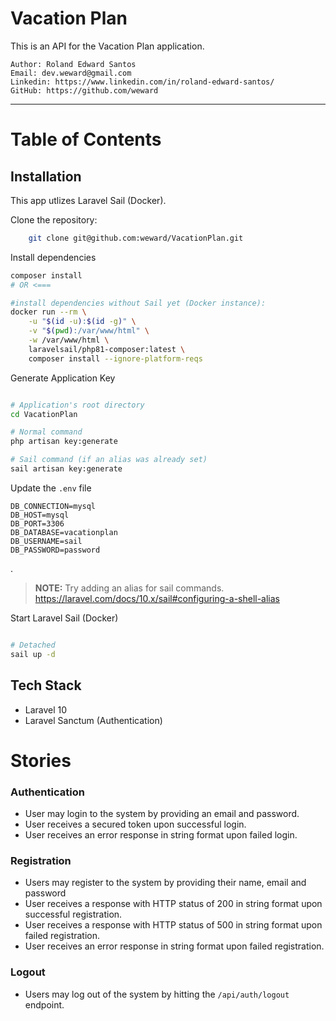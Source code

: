 # Vacation Plan

This is an API for the Vacation Plan application.


```
Author: Roland Edward Santos
Email: dev.weward@gmail.com
Linkedin: https://www.linkedin.com/in/roland-edward-santos/
GitHub: https://github.com/weward 
```


--- 


# Table of Contents


## Installation

This app utlizes Laravel Sail (Docker). 

Clone the repository:

```bash 
    git clone git@github.com:weward/VacationPlan.git

```


Install dependencies 

```bash
composer install
# OR <===

#install dependencies without Sail yet (Docker instance):
docker run --rm \
    -u "$(id -u):$(id -g)" \
    -v "$(pwd):/var/www/html" \
    -w /var/www/html \
    laravelsail/php81-composer:latest \
    composer install --ignore-platform-reqs

```

Generate Application Key 

```bash 

# Application's root directory
cd VacationPlan 

# Normal command
php artisan key:generate

# Sail command (if an alias was already set)
sail artisan key:generate
```


Update the `.env` file

```
DB_CONNECTION=mysql
DB_HOST=mysql
DB_PORT=3306
DB_DATABASE=vacationplan
DB_USERNAME=sail
DB_PASSWORD=password

```


.
> **NOTE:**
> Try adding an alias for sail commands. https://laravel.com/docs/10.x/sail#configuring-a-shell-alias




Start Laravel Sail (Docker)

```bash

# Detached 
sail up -d

``` 


## Tech Stack 

- Laravel 10
- Laravel Sanctum (Authentication)


# Stories

### Authentication

- User may login to the system by providing an email and password.
- User receives a secured token upon successful login.
- User receives an error response in string format upon failed login.

### Registration 
- Users may register to the system by providing their name, email and password
- User receives a response with HTTP status of 200 in string format upon successful registration.
- User receives a response with HTTP status of 500 in string format upon failed registration.
- User receives an error response in string format upon failed registration.

### Logout 
- Users may log out of the system by hitting the `/api/auth/logout` endpoint.
